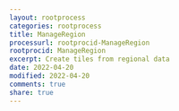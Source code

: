 ```yaml
---
layout: rootprocess
categories: rootprocess
title: ManageRegion
processurl: rootprocid-ManageRegion
rootprocid: ManageRegion
excerpt: Create tiles from regional data
date: 2022-04-20
modified: 2022-04-20
comments: true
share: true
---
```


